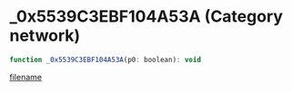 # _0x5539C3EBF104A53A (Category network)

```js
function _0x5539C3EBF104A53A(p0: boolean): void
```

[filename](_0x5539C3EBF104A53A_m.md ':include')